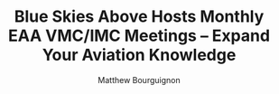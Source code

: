 ---
title: "Blue Skies Above Hosts Monthly EAA VMC/IMC Meetings – Expand Your Aviation Knowledge"
description: "Join Blue Skies Above and EAA Chapter 677 for biweekly VMC/IMC safety discussions, military flight training insights, and networking at Columbus Airport."
author: "Matthew Bourguignon"
authorImage: "@/images/blue-skies-matt-300.webp"
authorImageAlt: "Headshot of aviation author Matthew Bourguignon"
pubDate: 2024-04-29
cardImage: "src/assets/images/blue-skies-above-eaa-chapter-meeting-columbus-georgia.jpg"
cardImageAlt: "Small aircraft parked at a local airfield during sunset"
readTime: 4
tags: ["aviation", "flight training", "pilot safety", "EAA"]
contents: [
  {
    paragraph: "Blue Skies Above, in collaboration with EAA Chapter 677, is preparing for its upcoming VMC/IMC meetings at the Columbus Airport's Hangar 13. This gathering is an excellent opportunity for pilots to explore aviation safety through the lens of hypothetical scenarios and real-world applications."
  },
  {
    title: "Biweekly Aviation Safety Discussions",
    paragraph: "The sessions will be held every two weeks, alternating between VMC and IMC topics. The next meeting will feature discussions on military flight training opportunities, providing insights into careers in aviation in addition to traditional safety discussions. This event is part of a series aimed at enriching the knowledge and experience of the aviation community."
  },
  {
    title: "Learning and Networking Opportunities",
    paragraph: "Attendees will engage in discussions based on scenarios that highlight various aspects of aviation safety. The event also serves as a valuable networking opportunity, connecting pilots from diverse backgrounds and levels of experience."
  },
  {
    title: "How to Participate",
    paragraph: "Pilots interested in attending can confirm their participation by contacting Matthew Bourguignon via the flight school's website. These meetings are open to all aviation enthusiasts looking to enhance their knowledge and skills."
  },
  {
    title: "About the Organizers",
    paragraph: "Blue Skies Above, located in Lanett, AL, offers comprehensive pilot training programs ranging from private certification to advanced commercial courses. The academy is committed to fostering an environment of safety and excellence. EAA Chapter 677 supports the local aviation community by providing educational resources and facilitating events that promote aviation knowledge and safety."
  },
  {
    title: "Contact Information",
    paragraph: "Blue Skies Above | Lanett, Alabama | Phone: 1-334-449-7600 | Email: connect@flytheblueskies.com"
  }
]
---